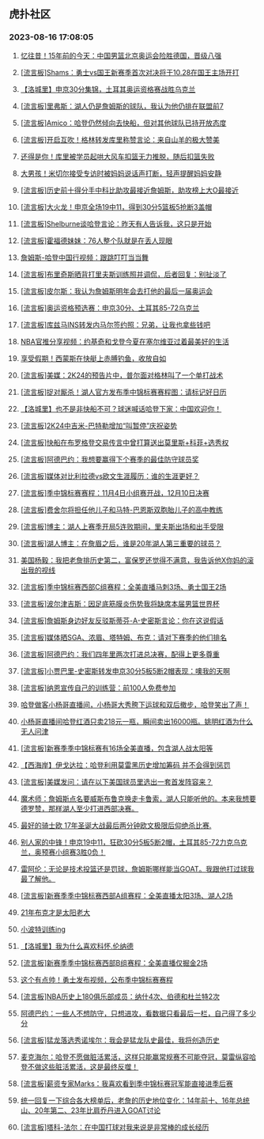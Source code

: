 ## 虎扑社区 
### 2023-08-16 17:08:05

1. [忆往昔！15年前的今天：中国男篮北京奥运会险胜德国，晋级八强](https://bbs.hupu.com/61692349.html)

2. [[流言板]Shams：勇士vs国王新赛季首次对决将于10.28在国王主场开打](https://bbs.hupu.com/61692513.html)

3. [【洛城里】申京30分集锦，土耳其奥运资格赛战胜乌克兰](https://bbs.hupu.com/61688948.html)

4. [[流言板]里弗斯：湖人仍是詹姆斯的球队，我认为他仍排在联盟前7](https://bbs.hupu.com/61693891.html)

5. [[流言板]Amico：哈登仍然倾向去快船，但对其他球队已持开放态度](https://bbs.hupu.com/61691621.html)

6. [[流言板]开启互吹！格林转发库里称赞言论：来自山羊的极大赞美](https://bbs.hupu.com/61692285.html)

7. [还得是你！库里被学员起哄大风车扣篮无力推脱，随后扣篮失败](https://bbs.hupu.com/61691410.html)

8. [大男孩！米切尔接受专访时被妈妈说话声打断，轻声提醒妈妈安静](https://bbs.hupu.com/61691105.html)

9. [[流言板]历史前十得分手中科比助攻最接近詹姆斯，助攻榜上大O最接近](https://bbs.hupu.com/61693744.html)

10. [[流言板]大火龙！申京全场19中11，得到30分5篮板5抢断3盖帽](https://bbs.hupu.com/61690072.html)

11. [[流言板]Shelburne谈哈登言论：昨天有人告诉我，这只是开始](https://bbs.hupu.com/61689593.html)

12. [[流言板]霍福德妹妹：76人整个队就是在丢人现眼](https://bbs.hupu.com/61690157.html)

13. [詹姆斯-哈登中国行视频：跟跳叮叮当当舞](https://bbs.hupu.com/61690710.html)

14. [[流言板]布里奇斯晒背打里夫斯训练照并调侃，后者回复：别扯淡了](https://bbs.hupu.com/61694176.html)

15. [[流言板]皮尔斯：我认为詹姆斯明年会去打他的最后一届奥运会](https://bbs.hupu.com/61690671.html)

16. [[流言板]奥运资格预选赛：申京30分、土耳其85-72乌克兰](https://bbs.hupu.com/61689428.html)

17. [[流言板]库兹马INS转发内马尔签约照：兄弟，让我也拿些钱吧](https://bbs.hupu.com/61689905.html)

18. [NBA官推分享视频：约基奇和戈登今夏在塞尔维亚过着最美好的生活](https://bbs.hupu.com/61692087.html)

19. [享受假期！西蒙斯在快艇上赤膊钓鱼，收放自如](https://bbs.hupu.com/61692371.html)

20. [[流言板]美媒：2K24的预告片中，普尔面对格林叫了一个单打战术](https://bbs.hupu.com/61689128.html)

21. [[流言板]捉对厮杀！湖人官方发布季中锦标赛赛程图：请标记好日历](https://bbs.hupu.com/61689492.html)

22. [【洛城里】也不是非快船不可？球迷喊话哈登下家：中国欢迎你！](https://bbs.hupu.com/61694641.html)

23. [[流言板]2K24中吉米-巴特勒增加“叫暂停”庆祝姿势](https://bbs.hupu.com/61690552.html)

24. [[流言板]快船在布罗格登交易传言中曾打算送出莫里斯+科菲+选秀权](https://bbs.hupu.com/61692059.html)

25. [[流言板]阿德巴约：我想要赢得下个赛季的最佳防守球员奖](https://bbs.hupu.com/61694379.html)

26. [[流言板]媒体对比利拉德vs欧文生涯履历：谁的生涯更好？](https://bbs.hupu.com/61690307.html)

27. [[流言板]季中锦标赛赛程：11月4日小组赛开战，12月10日决赛](https://bbs.hupu.com/61689006.html)

28. [[流言板]费舍尔将担任他儿子和马特-巴恩斯双胞胎儿子的高中教练](https://bbs.hupu.com/61694647.html)

29. [[流言板]博主：湖人上赛季开局5连败期间，里夫斯出场和出手受限](https://bbs.hupu.com/61694997.html)

30. [[流言板]湖人博主：在詹眉之后，谁是20年湖人第三重要的球员？](https://bbs.hupu.com/61694619.html)

31. [美国杨毅：我把老詹排历史第二，富保罗还觉得不满意，我告诉他X你妈的滚出我的视线](https://bbs.hupu.com/61689056.html)

32. [[流言板]季中锦标赛西部C组赛程：全美直播马刺3场、勇士国王2场](https://bbs.hupu.com/61691380.html)

33. [[流言板]波尔津吉斯：因足底筋膜炎伤势我将缺席本届男篮世界杯](https://bbs.hupu.com/61688983.html)

34. [[流言板]詹姆斯身边好友反驳斯蒂芬-A-史密斯言论：你在这说假话](https://bbs.hupu.com/61690622.html)

35. [[流言板]媒体晒SGA、浓眉、塔特姆、布克：请对下赛季的他们排名](https://bbs.hupu.com/61690171.html)

36. [[流言板]阿德巴约：我们四年里两次打进总决赛，配得上更多尊重](https://bbs.hupu.com/61689528.html)

37. [[流言板]小贾巴里-史密斯转发申京30分5板5断2帽表现：噢我的天啊](https://bbs.hupu.com/61693826.html)

38. [[流言板]纳恩宣传自己的训练营：前100人免费参加](https://bbs.hupu.com/61689351.html)

39. [哈登做客小杨哥直播间，小杨哥大秀胯下运球和双后撤步，哈登笑出了声！](https://bbs.hupu.com/61692248.html)

40. [小杨哥直播间哈登红酒只卖218元一瓶，瞬间卖出16000瓶。姚明红酒为什么无人问津](https://bbs.hupu.com/61689493.html)

41. [[流言板]新赛季季中锦标赛有16场全美直播，包含湖人战太阳等](https://bbs.hupu.com/61690675.html)

42. [【西海岸】伊戈达拉：哈登利用莫雷黑历史增加筹码 并不会得到惩罚](https://bbs.hupu.com/61693695.html)

43. [[流言板]美媒发问：请在以下美国球员里选出一套首发阵容来？](https://bbs.hupu.com/61694749.html)

44. [魔术师：詹姆斯点名要威斯布鲁克换走卡鲁索，湖人只能听他的。本来我想要德罗赞，那样湖人至少打进西部决赛。](https://bbs.hupu.com/61689429.html)

45. [最好的骑士欧 17年圣诞大战最后两分钟欧文极限后仰绝杀比赛.](https://bbs.hupu.com/61689965.html)

46. [别人家的中锋！申京19中11，狂砍30分5板5断2帽，土耳其85-72力克乌克兰，奥预赛小组赛3胜0负！](https://bbs.hupu.com/61691975.html)

47. [雷阿伦：无论是技术投篮还是罚球，詹姆斯哪样能当GOAT。我跟他打过球我最了解他。](https://bbs.hupu.com/61695013.html)

48. [[流言板]新赛季季中锦标赛西部A组赛程：全美直播太阳3场、湖人2场](https://bbs.hupu.com/61691016.html)

49. [21年布克才是太阳老大](https://bbs.hupu.com/61693983.html)

50. [小波特训练ing](https://bbs.hupu.com/61692593.html)

51. [【洛城里】我为什么喜欢科怀.伦纳德](https://bbs.hupu.com/61690431.html)

52. [[流言板]新赛季季中锦标赛西部B组赛程：全美直播仅掘金2场](https://bbs.hupu.com/61691261.html)

53. [这个有点帅！勇士发布视频，公布季中锦标赛赛程](https://bbs.hupu.com/61692339.html)

54. [[流言板]NBA历史上180俱乐部成员：纳什4次、伯德和杜兰特2次](https://bbs.hupu.com/61695373.html)

55. [阿德巴约：一些人不想防守，只想进攻，看数据只看最后一栏，自己得了多少分](https://bbs.hupu.com/61691542.html)

56. [[流言板]猛龙落选秀诺埃尔：我会是猛龙队史最佳，我将创造历史](https://bbs.hupu.com/61689830.html)

57. [麦克海尔：哈登不愿做脏活累活，这样只能赢常规赛不可能夺冠，莫雷纵容哈登不做这些脏活累活，这是最终反噬！](https://bbs.hupu.com/61690537.html)

58. [[流言板]薪资专家Marks：我喜欢看到季中锦标赛冠军能直接进季后赛](https://bbs.hupu.com/61694313.html)

59. [统一回复一下综合各大榜单后，老詹的历史地位变化：14年前十、16年总统山、20年第二、23年比肩乔丹进入GOAT讨论](https://bbs.hupu.com/61692700.html)

60. [[流言板]塔科-法尔：在中国打球对我来说是非常棒的成长经历](https://bbs.hupu.com/61690788.html)

